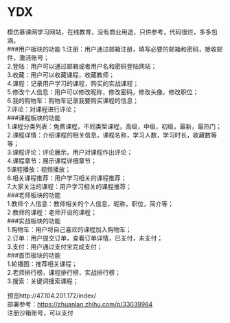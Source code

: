 # YDX
模仿慕课网学习网站，在线教育，没有商业用途，只供参考，代码很烂，多多包涵。<br>
###用户板块的功能
1.注册：用户通过邮箱注册，填写必要的邮箱和密码，接收邮件，激活账号；<br>
2.登陆：用户可以通过邮箱或者用户名和密码登陆网站；<br>
3.收藏：用户可以收藏课程，收藏教师；<br>
4.课程：记录用户学习的课程，购买的实战课程；<br>
5.修改个人信息：用户可以修改昵称，修改密码，修改头像，修改职位；<br>
6.我的购物车：购物车记录我要购买课程的信息；<br>
7.评论：对课程进行评论；<br>
###课程板块的功能 <br>
1.课程分类列表：免费课程，不同类型课程，高级，中级，初级，最新，最热门；<br>
2.课程详情：介绍课程的相关信息，课程名称，学习人数，学习时长，收藏数等等；<br>
3.课程评论：评论展示，用户对课程作出评论；<br>
4.课程章节：展示课程详细章节；<br>
5课程播放：视频播放；<br>
6.相关课程推荐：用户学习相关的课程推荐；<br>
7.大家关注的课程：用户学习相关的课程推荐；<br>
###老师板块的功能<br>
1.教师个人信息：教师相关的个人信息，昵称，职位，简介等；<br>
2.教师的课程：老师开设的课程；<br>
###实战板块的功能<br>
1.购物车：用户将自己喜欢的课程加入购物车；<br>
2.订单：用户提交订单，查看订单详情，已支付，未支付；<br>
3.支付：用户通过支付宝完成支付；<br>
###首页板块的功能<br>
1.轮播图：推荐相关课程；<br>
2.老师排行榜，课程排行榜，实战排行榜；<br>
3.搜索：关键词搜索课程；<br>

预览http://47.104.201.172/index/<br>
部署参考：https://zhuanlan.zhihu.com/p/33039984<br>
注册沙箱账号，可以支付


